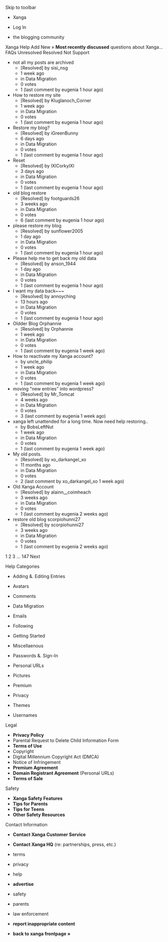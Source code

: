 Skip to toolbar

*   Xanga

*   Log In

*   the blogging community

Xanga Help Add New » **Most recently discussed** questions about Xanga… FAQs Unresolved Resolved Not Support

*   not all my posts are archived
    *   \[Resolved\] by sisi\_nsg
    *   1 week ago
    *   in Data Migration
    *   0 votes
    *   1 (last comment by eugenia 1 hour ago)
*   How to restore my site
    *   \[Resolved\] by Kluglanoch\_Corner
    *   1 week ago
    *   in Data Migration
    *   0 votes
    *   1 (last comment by eugenia 1 hour ago)
*   Restore my blog?
    *   \[Resolved\] by iGreenBunny
    *   6 days ago
    *   in Data Migration
    *   0 votes
    *   1 (last comment by eugenia 1 hour ago)
*   Reset
    *   \[Resolved\] by lXlCorkylXl
    *   3 days ago
    *   in Data Migration
    *   0 votes
    *   1 (last comment by eugenia 1 hour ago)
*   old blog restore
    *   \[Resolved\] by footguards26
    *   3 weeks ago
    *   in Data Migration
    *   0 votes
    *   6 (last comment by eugenia 1 hour ago)
*   please restore my blog
    *   \[Resolved\] by sunflower2005
    *   1 day ago
    *   in Data Migration
    *   0 votes
    *   1 (last comment by eugenia 1 hour ago)
*   Please help me to get back my old data
    *   \[Resolved\] by anson\_1944
    *   1 day ago
    *   in Data Migration
    *   0 votes
    *   1 (last comment by eugenia 1 hour ago)
*   I want my data back~~~
    *   \[Resolved\] by annoyching
    *   13 hours ago
    *   in Data Migration
    *   0 votes
    *   1 (last comment by eugenia 1 hour ago)
*   Oldder Blog Orphannie
    *   \[Resolved\] by Orphannie
    *   1 week ago
    *   in Data Migration
    *   0 votes
    *   1 (last comment by eugenia 1 week ago)
*   How to reactivate my Xanga account?
    *   by uncle\_philip
    *   1 week ago
    *   in Data Migration
    *   0 votes
    *   1 (last comment by eugenia 1 week ago)
*   moving "new entries" into wordpress?
    *   \[Resolved\] by Mr\_Tomcat
    *   4 weeks ago
    *   in Data Migration
    *   0 votes
    *   3 (last comment by eugenia 1 week ago)
*   xanga left unattended for a long time. Now need help restoring..
    *   by BobsLeftNut
    *   1 week ago
    *   in Data Migration
    *   0 votes
    *   1 (last comment by eugenia 1 week ago)
*   My old posts.
    *   \[Resolved\] by xo\_darkangel\_xo
    *   11 months ago
    *   in Data Migration
    *   0 votes
    *   2 (last comment by xo\_darkangel\_xo 1 week ago)
*   Old Xanga Account
    *   \[Resolved\] by alainn\_\_coimheach
    *   3 weeks ago
    *   in Data Migration
    *   0 votes
    *   1 (last comment by eugenia 2 weeks ago)
*   restore old blog scorpiohunni27
    *   \[Resolved\] by scorpiohunni27
    *   3 weeks ago
    *   in Data Migration
    *   0 votes
    *   1 (last comment by eugenia 2 weeks ago)

1 2 3 ... 147 Next

Help Categories

*   Adding &. Editing Entries
*   Avatars
*   Comments
*   Data Migration
*   Emails
*   Following
*   Getting Started
*   Miscellaenous

*   Passwords &. Sign-In
*   Personal URLs
*   Pictures
*   Premium
*   Privacy
*   Themes
*   Usernames

Legal

*   **Privacy Policy**
*   Parental Request to Delete Child Information Form
*   **Terms of Use**
*   Copyright
*   Digital Millennium Copyright Act (DMCA)
*   Notice of Infringement
*   **Premium Agreement**
*   **Domain Registrant Agreement** (Personal URLs)
*   **Terms of Sale**

Safety

*   **Xanga Safety Features**
*   **Tips for Parents**
*   **Tips for Teens**
*   **Other Safety Resources**

Contact Information

*   **Contact Xanga Customer Service**
*   **Contact Xanga HQ** (re: partnerships, press, etc.)

*   terms
*   privacy
*   help
*   **advertise**

*   safety
*   parents
*   law enforcement
*   **report inappropriate content**

*   **back to xanga frontpage »**